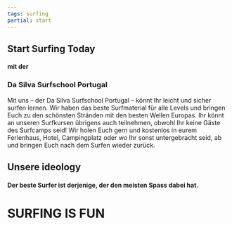 ```yaml
---
tags: surfing
partial: start
---
```


## Start Surfing Today

#### mit der

### Da Silva Surfschool Portugal

Mit uns – der Da Silva Surfschool Portugal – könnt Ihr leicht und sicher surfen lernen. Wir haben das beste Surfmaterial für alle Levels und bringen Euch zu den schönsten Stränden mit den besten Wellen Europas. Ihr könnt an unseren Surfkursen übrigens auch teilnehmen, obwohl Ihr keine Gäste des Surfcamps seid! Wir holen Euch gern und kostenlos in eurem Ferienhaus, Hotel, Campingplatz oder wo Ihr sonst untergebracht seid, ab und bringen Euch nach dem Surfen wieder zurück.

## Unsere ideology

#### Der beste Surfer ist derjenige, der den meisten Spass dabei hat.

# SURFING IS FUN
